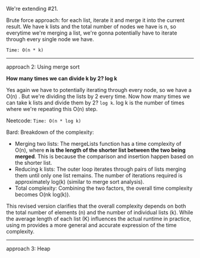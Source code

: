 We're extending #21.

Brute force approach: for each list, iterate it and merge it into the current result. We have k lists and the total number of nodes we have
is n, so everytime we're merging a list, we're gonna potentially have to iterate through every single node we have.

`Time: O(n * k)`

---

approach 2: Using merge sort

**How many times we can divide k by 2? log k**

Yes again we have to potentially iterating through every node, so we have a O(n) . But we're dividing the lists by 2 every time.
Now how many times we can take k lists and divide them by 2? `log k`. log k is the number of times where we're repeating this O(n) step.

Neetcode: `Time: O(n * log k)`

Bard: Breakdown of the complexity:

- Merging two lists: The mergeLists function has a time complexity of O(n), where **n is the length of the shorter list between the two being merged**.
This is because the comparison and insertion happen based on the shorter list.
- Reducing k lists: The outer loop iterates through pairs of lists merging them until only one list remains. The number
of iterations required is approximately log(k) (similar to merge sort analysis). 
- Total complexity: Combining the two factors, the overall time complexity becomes O(nk log(k)).

This revised version clarifies that the overall complexity depends on both the total number of elements (n) and the number of 
individual lists (k). While the average length of each list (K) influences the actual runtime in practice, using m provides a more general 
and accurate expression of the time complexity.

---

approach 3: Heap